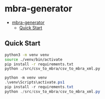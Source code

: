# mbra-generator

- [mbra-generator](#mbra-generator)
  - [Quick Start](#quick-start)

## Quick Start

```bash
python3 -m venv venv
source ./venv/bin/activate
pip install -r requirements.txt
python ./src/csv_to_mbra/csv_to_mbra_xml.py
```

```powershell
python -m venv venv
.\venv\Scripts\activate.ps1
pip install -r requirements.txt
python ./src/csv_to_mbra/csv_to_mbra_xml.py
```
